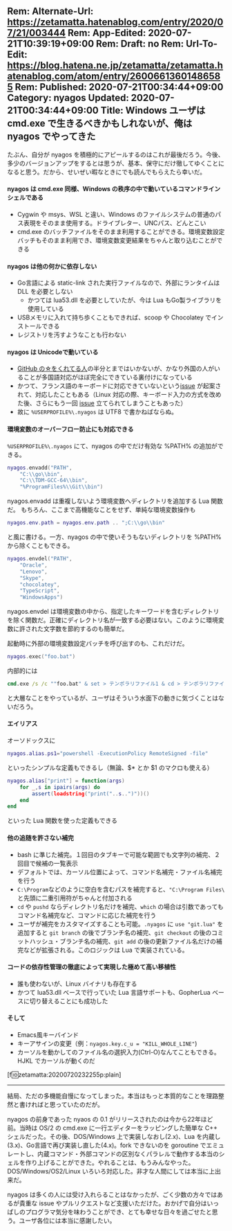 Rem: Alternate-Url: https://zetamatta.hatenablog.com/entry/2020/07/21/003444
Rem: App-Edited: 2020-07-21T10:39:19+09:00
Rem: Draft: no
Rem: Url-To-Edit: https://blog.hatena.ne.jp/zetamatta/zetamatta.hatenablog.com/atom/entry/26006613601486585
Rem: Published: 2020-07-21T00:34:44+09:00
Category: nyagos
Updated: 2020-07-21T00:34:44+09:00
Title: Windows ユーザは cmd.exe で生きるべきかもしれないが、俺は nyagos でやってきた
---
たぶん、自分が nyagos を積極的にアピールするのはこれが最後だろう。今後、多少のバージョンアップをするとは思うが、基本、保守にだけ徹してゆくことになると思う。だから、せいぜい暇なときにでも読んでもらえたら幸いだ。

#### nyagos は cmd.exe 同様、Windows の秩序の中で動いているコマンドラインシェルである

* Cygwin や msys、WSL と違い、Windows のファイルシステムの普通のパス表現をそのまま使用する。ドライブレター、UNCパス、どんとこい
* cmd.exe のバッチファイルをそのまま利用することができる。環境変数設定バッチもそのまま利用でき、環境変数変更結果をちゃんと取り込むことができる

#### nyagos は他の何かに依存しない

* Go言語による static-link された実行ファイルなので、外部にランタイムは DLL を必要としない
    * かつては lua53.dll を必要としていたが、今は Lua もGo製ライブラリを使用している
* USBメモリに入れて持ち歩くこともできれば、scoop や Chocolatey でインストールできる
* レジストリを汚すようなことも行わない

#### nyagos は Unicodeで動いている

* [GitHub の☆をくれてる人](https://github.com/zetamatta/nyagos/stargazers)の半分とまではいかないが、かなり外国の人がいることが多国語対応がほぼ完全にできている裏付けになっている
* かつて、フランス語のキーボードに対応できていないという[issue](https://github.com/zetamatta/nyagos/issues/41) が起案されて、対応したこともある（Linux 対応の際、キーボード入力の方式を改めた後、さらにもう一回 [issue](https://github.com/zetamatta/nyagos/issues/357) 立てられてしまうこともあった）
* 故に `%USERPROFILE%\.nyagos` は UTF8 で書かねばならぬ。

#### 環境変数のオーバーフロー防止にも対応できる

`%USERPROFILE%\.nyagos` にて、nyagos の中でだけ有効な %PATH% の追加ができる。

```lua
nyagos.envadd("PATH",
    "C:\\go\\bin",
    "C:\\TDM-GCC-64\\bin",
    "%ProgramFiles%\\Git\\bin")
```

nyagos.envadd は重複しないよう環境変数へディレクトリを追加する Lua 関数だ。
もちろん、ここまで高機能なことをせず、単純な環境変数操作も

```lua
nyagos.env.path = nyagos.env.path .. ";C:\\go\\bin"
```

と風に書ける。一方、nyagos の中で使いそうもないディレクトリを %PATH% から除くこともできる。

```lua
nyagos.envdel("PATH",
    "Oracle",
    "Lenovo",
    "Skype",
    "chocolatey",
    "TypeScript",
    "WindowsApps")
```

nyagos.envdel は環境変数の中から、指定したキーワードを含むディレクトリを除く関数だ。正確にディレクトリ名が一致する必要はない。このように環境変数に許された文字数を節約するのも簡単だ。

起動時に外部の環境変数設定バッチを呼び出すのも、これだけだ。

```lua
nyagos.exec("foo.bat")
```

内部的には

```bat
cmd.exe /s /c ""foo.bat" & set > テンポラリファイル1 & cd > テンポラリファイル2"
```

と大層なことをやっているが、ユーザはそういう水面下の動きに気づくことはないだろう。

#### エイリアス

オーソドックスに

```lua
nyagos.alias.ps1="powershell -ExecutionPolicy RemoteSigned -file"
```

といったシンプルな定義もできるし（無論、$* とか $1 のマクロも使える）


```lua
nyagos.alias["print"] = function(args)
    for _,s in ipairs(args) do
        assert(loadstring("print("..s..")"))()
    end
end
```

といった Lua 関数を使った定義もできる


#### 他の追随を許さない補完

* bash に準じた補完。１回目のタブキーで可能な範囲でも文字列の補完、２回目で候補の一覧表示
* デフォルトでは、カーソル位置によって、コマンド名補完・ファイル名補完を行う
* `C:\Program`などのように空白を含むパスを補完すると、`"C:\Program Files\` と先頭に二重引用符がちゃんと付加される
* `cd` や `pushd` ならディレクトリ名だけを補完、`which` の場合は引数であってもコマンド名補完など、コマンドに応じた補完を行う
* ユーザが補完をカスタマイズすることも可能。`.nyagos` に `use "git.lua"` を追加すると `git branch` の後でブランチ名の補完、`git checkout` の後のコミットハッシュ・ブランチ名の補完、`git add` の後の更新ファイル名だけの補完などが拡張される。このロジックは Lua で実装されている。

#### コードの依存性管理の徹底によって実現した極めて高い移植性

* 誰も使わないが、Linux バイナリも存在する
* かつて lua53.dll ベースで行っていた Lua 言語サポートも、GopherLua ベースに切り替えることにも成功した


#### そして

* Emacs風キーバインド
* キーアサインの変更（例：`nyagos.key.c_u = "KILL_WHOLE_LINE"`)
* カーソルを動かしてのファイル名の選択入力(Ctrl-O)なんてこともできる。HJKL でカーソルが動くのだ

[f:id:zetamatta:20200720232255p:plain]

----

結局、ただの多機能自慢になってしまった。本当はもっと本質的なことを理路整然と書ければと思っていたのだが。

nyagos の前身であった nyaos の 0.1 がリリースされたのは今から22年ほど前。当時は OS/2 の cmd.exe に一行エディターをラッピングした簡単な C++ シェルだった。その後、DOS/Windows 上で実装しなおし(2.x)、Lua を内蔵し(3.x)、Go言語で再び実装し直した(4.x)。fork できないのを goroutine でエミュレートし、内蔵コマンド・外部コマンドの区別なくパラレルで動作する本当のシェルを作り上げることができた。やれることは、もうみんなやった。DOS/Windows/OS2/Linux いろいろ対応した。非才な人間にしては本当に上出来だ。

nyagos は多くの人には受け入れらることはなかったが、ごく少数の方々ではあるが貴重な issue やプルリクエストなど支援いただけた。おかげで自分はいっぱしのプログラマ気分を味わうことができ、とても幸せな日々を過ごせたと思う。ユーザ各位には本当に感謝したい。